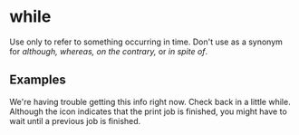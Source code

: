 # while

Use only to refer to something occurring in time. Don't use as a synonym for *although,* *whereas, on the contrary,* or *in spite of*.

## Examples

We're having trouble getting this info right now. Check back in a little while.  
Although the icon indicates that the print job is finished, you might have to wait until a previous job is finished.
